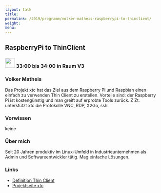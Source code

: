 ```yaml
---
layout: talk
title:
permalink: /2019/programm/volker-matheis-raspberrypi-to-thinclient/
weight:
menu:
---
```

## RaspberryPi to ThinClient

### <img height = "32" src="../../../images/lightning.svg"> 33:00 bis 34:00 in Raum V3

### Volker Matheis

Das Projekt xtc hat das Ziel aus dem Raspberry Pi und Raspbian einen einfach zu verwenden Thin Client zu erstellen. Vorteile sind: der Raspberry Pi ist kostengünstig und man greift auf erprobte Tools zurück. Z Zt. unterstützt xtc die Protokolle VNC, RDP, X2Go, ssh. 

### Vorwissen

keine

### Über mich

Seit 20 Jahren produktiv im Linux-Umfeld in Industrieunternehmen als Admin und Softwareentwickler tätig. Mag einfache Lösungen.

### Links

- <a href="https://de.wikipedia.org/wiki/Thin_Client" target="_blank">Definition Thin Client</a>
- <a href="https://www.vmfree.org" target="_blank">Projektseite xtc</a>